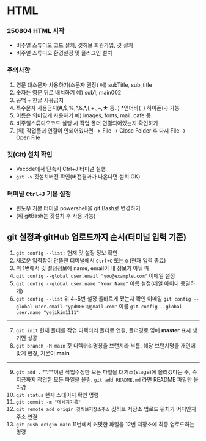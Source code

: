 # HTML
### 250804 HTML 시작
* 비주얼 스튜디오 코드 설치, 깃허브 회원가입, 깃 설치
* 비주얼 스튜디오 환경설정 및 플러그인 설치 
### 주의사항 
1. 영문 대소문자 사용하기(소문자 권장) 예) subTitle, sub_title
2. 숫자는 영문 뒤로 배치하기 예) sub1, main002
3. 공백 + 한글 사용금지
4. 특수문자 사용금지(#,$,%,^,&,*,(,+,\,~,★ 등..) *언더바(`_`) 하이픈(`-`) 가능
5. 이름은 의미있게 사용하기 예) images, fonts, mail, cafe 등..
6. 비주얼스튜디오코드 실행 시 작업 폴더 연결되어있는지 확인하기
7. (위) 작업폴더 연결이 안되어있다면 -> File -> Close Folder 후 다시 File -> Open File
### 깃(Git) 설치 확인
* Vscode에서 단축키 Ctrl+J 터미널 실행 
* `git -v` 깃설치버전 확인(버전결과가 나온다면 설치 OK)
### 터미널 `Ctrl+J` 기본 설정 
* 윈도우 기본 터미널 powershell을 git Bash로 변경하기
* (위 gitBash는 깃설치 후 사용 가능)
## git 설정과 gitHub 업로드까지 순서(터미널 입력 기준)
1. `git config --list` : 현재 깃 설정 정보 확인
2. 새로운 입력창이 안뜰땐 터미널에서 `Ctrl+C` 또는 `Q` (현재 입력 종료)
3. 위 1번에서 깃 설정정보에 name, email이 내 정보가 아닐 때 
4. `git config --global user.email "you@example.com"` 이메일 설정
5. `git config --global user.name "Your Name"` 이름 설정(메일 아이디 동일하게)
6. `git config --list` 위 4~5번 설정 올바르게 됐는지 확인 
이메일 `git config --global user.email "ypd0061@gmail.com"` 
이름 `git config --global user.name "yejikim1111"` 
---
7. `git init` 현재 폴더를 작업 디렉터리 폴더로 연결, 폴더경로 옆에 **master** 표시 생기면 성공 
8. `git branch -M main` 깃 디렉터리명칭을 브랜치라 부름. 해당 브랜치명을 개인에 맞게 변경, 기본이 **main**
---
9. `git add .` **.**이란 작업수정한 모든 파일을 대기소(stage)에 올리겠다는 뜻, 즉 지금까지 작업한 모든 파일을 올림. `git add README.md` 라면 README 파일만 올라감 
10. `git status` 현재 스테이지 확인 명령 
11. `git commit -m "메세지기록"`
12. `git remote add origin 깃허브저장소주소` 깃허브 저장소 업로드 위치가 어디인지 주소 연결
13. `git push origin main` 11번에서 커밋한 파일을 12번 저장소에 최종 업로드하는 명령 